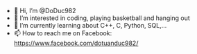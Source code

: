 - 👋 Hi, I’m @DoDuc982
- 👀 I’m interested in coding, playing basketball and hanging out
- 🌱 I’m currently learning about C++, C, Python, SQL,...
- 📫 How to reach me on Facebook: https://www.facebook.com/dotuanduc982/

<!---
DoDuc982/DoDuc982 is a ✨ special ✨ repository because its `README.md` (this file) appears on your GitHub profile.
You can click the Preview link to take a look at your changes.
--->
